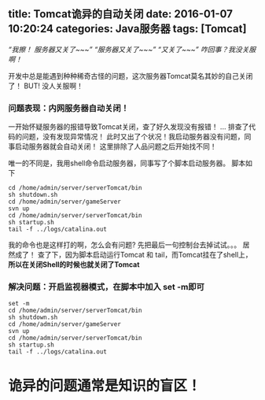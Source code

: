 title:  Tomcat诡异的自动关闭
date: 2016-01-07 10:20:24
categories:  Java服务器
tags: [Tomcat]
---
*“我擦！ 服务器又关了~~~”*
*“服务器又关了~~~”*
*“又关了~~~”*
*咋回事？我没关服啊！*

开发中总是能遇到种种稀奇古怪的问题，这次服务器Tomcat莫名其妙的自己关闭了！
BUT! 没人关服啊！

### 问题表现：内网服务器自动关闭！
一开始怀疑服务器的报错导致Tomcat关闭，查了好久发现没有报错！
...
排查了代码的问题，没有发现异常情况！
此时又出了个状况！我启动服务器没有问题，同事启动服务器就会自动关闭！
这里排除了人品问题之后开始找不同！

唯一的不同是，我用shell命令启动服务器，同事写了个脚本启动服务器。
脚本如下
``` Shell
cd /home/admin/server/serverTomcat/bin
sh shutdown.sh
cd /home/admin/server/gameServer
svn up
cd /home/admin/server/serverTomcat/bin
sh startup.sh
tail -f ../logs/catalina.out
```
我的命令也是这样打的啊，怎么会有问题?
先把最后一句控制台去掉试试。。。
居然成了！
查了下，因为脚本启动运行Tomcat 和 tail，而Tomcat挂在了shell上，
**所以在关闭Shell的时候也就关闭了Tomcat**

### 解决问题：开启监视器模式，在脚本中加入 set -m即可
``` Shell
set -m
cd /home/admin/server/serverTomcat/bin
sh shutdown.sh
cd /home/admin/server/gameServer
svn up
cd /home/admin/server/serverTomcat/bin
sh startup.sh
tail -f ../logs/catalina.out
```
# 诡异的问题通常是知识的盲区！